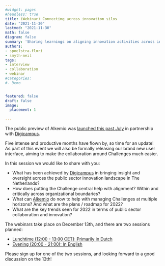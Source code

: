 ```yaml
---
#widget: pages
#headless: true
title: (Webinar) Connecting across innovation silos
date: "2021-11-30"
lastmod: "2021-11-30"
math: false
diagram: false
summary: 'Sharing learnings on aligning innovation activities across innovation silos in the Dutch public sector. And the launch of the new Alkemio UI :)'
authors:
- spoelstra-flori
- smyth-neil
tags:
- interview
- collaboration
- webinar
#categories:
#- Demo


featured: false
draft: false
image:
  placement: 1
  
---
```

The public preview of Alkemio was [launched this past July](https://alkem.io/post/2021-07-public-preview/) in partnership with [Digicampus](https://digicampus.tech). 

Five intense and productive months have flown by, so time for an update! As part of this event we will also be formally releasing our brand new user interface, aiming to make the collaboration around Challenges much easier. 

In this session we would like to share with you:
- What has been achieved by [Digicampus](https://digicampus.tech) in bringing insight and oversight across the public sector innovation landscape in The Netherlands?
- How does putting the Challenge central help with alignment? Within and critically across organizational boundaries?
- What can [Alkemio](https://hub.alkem.io) do now to help with managing Challenges at multiple horizons? And what are the plans / roadmap for 2022?
- What are the key trends seen for 2022 in terms of public sector collaboration and innovation?

The webinars take place on December 13th, and there are two sessions planned:
- [Lunchtime (12:00 - 13:00 CET): Primarily in Dutch](https://www.linkedin.com/events/6871361971984330752/about/)
- [Evening (20:00 - 21:00): In English](https://www.linkedin.com/events/6871768352117813248/about/) 

Please sign up for one of the two sessions, and looking forward to a good discussion on the 13th!






